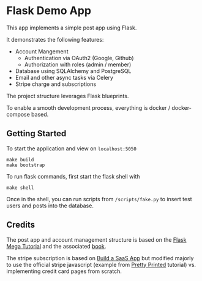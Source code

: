 # Flask Demo App
This app implements a simple post app using Flask.

It demonstrates the following features:
- Account Mangement
    - Authentication via OAuth2 (Google, Github)
    - Authorization with roles (admin / member)
- Database using SQLAlchemy and PostgreSQL
- Email and other async tasks via Celery 
- Stripe charge and subscriptions

The project structure leverages Flask blueprints.

To enable a smooth development process, everything is docker / docker-compose based.

## Getting Started
To start the application and view on `localhost:5050`
```
make build
make bootstrap
```

To run flask commands, first start the flask shell with
```
make shell
```
Once in the shell, you can run scripts from `/scripts/fake.py` to insert test users and posts into the database.

## Credits

The post app and account management structure is based on the [Flask Mega Tutorial](https://blog.miguelgrinberg.com/post/the-flask-mega-tutorial-part-i-hello-world) and the associated [book](https://github.com/miguelgrinberg/flasky).

The stripe subscription is based on [Build a SaaS App](https://buildasaasappwithflask.com/) but modified majorly to use the official stripe javascript (example from [Pretty Printed](https://github.com/PrettyPrinted/youtube_video_code/tree/master/2020/06/12/) tutorial) vs. implementing credit card pages from scratch.